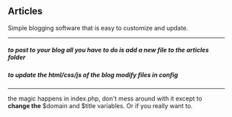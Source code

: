 ## Articles ##

Simple blogging software that is easy to customize and update.

---

##### to post to your blog all you have to do is add a new file to the articles folder #####
##### to update the html/css/js of the blog modify files in config #####

---

the magic happens in index.php, don't mess around with it except to **change the** $domain and $title variables. Or if you really want to.